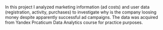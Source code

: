 In this project I analyzed marketing information (ad costs) and user data (registration, activity, purchases) to investigate why is the company loosing money despite apparently successful ad campaigns.
The data was acquired from Yandex Prcaticum Data Analytics course for practice purposes.
